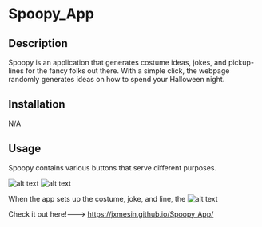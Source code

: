 # Spoopy_App

## Description
Spoopy is an application that generates costume ideas, jokes, and pickup-lines for the fancy folks out there. With a simple click, the webpage randomly generates ideas on how to spend your Halloween night.

## Installation
N/A

## Usage
Spoopy contains various buttons that serve different purposes.

![alt text](assets/images/screen-1.gif?raw=true)
![alt text](assets/images/screen-2.gif?raw=true)

When the app sets up the costume, joke, and line, the
![alt text](assets/images/screen-3.gif?raw=true)

Check it out here!---> https://jxmesin.github.io/Spoopy_App/
